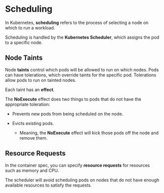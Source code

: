 # Scheduling

In Kubernetes, **scheduling** refers to the process of selecting a node on which to run a workload.

Scheduling is handled by the **Kubernetes Scheduler**, which assigns the pod to a specific node.

## Node Taints

Node **taints** control which pods will be allowed to run on which nodes. Pods can have tolerations, which override taints for the specific pod. Tolerations allow pods to run on tainted nodes.

Each taint has an **effect**.

The **NoExecute** effect does two things to pods that do not have the appropriate toleration:

* Prevents new pods from being scheduled on the node.

* Evicts existing pods.

    * Meaning, the **NoExecute** effect will kick those pods off the node and remove them.

## Resource Requests

In the container spec, you can specify **resource requests** for resources such as memory and CPU.

The scheduler will avoid scheduling pods on nodes that do not have enough available resources to satisfy the requests.
